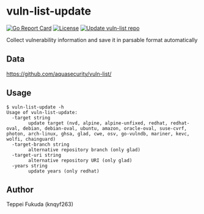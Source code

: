 # vuln-list-update

[![Go Report Card][report-card-img]][report-card]
[![License][license-img]][license]
[![Update vuln-list repo](https://github.com/aquasecurity/vuln-list-update/actions/workflows/update.yml/badge.svg)](https://github.com/aquasecurity/vuln-list-update/actions/workflows/update.yml)

[report-card-img]: https://goreportcard.com/badge/github.com/aquasecurity/vuln-list-update
[report-card]: https://goreportcard.com/report/github.com/aquasecurity/vuln-list-update
[license-img]: https://img.shields.io/badge/License-Apache%202.0-blue.svg
[license]: https://github.com/aquasecurity/vuln-list-update/blob/main/LICENSE

Collect vulnerability information and save it in parsable format automatically

## Data
https://github.com/aquasecurity/vuln-list/

## Usage

```
$ vuln-list-update -h
Usage of vuln-list-update:
  -target string
    	update target (nvd, alpine, alpine-unfixed, redhat, redhat-oval, debian, debian-oval, ubuntu, amazon, oracle-oval, suse-cvrf, photon, arch-linux, ghsa, glad, cwe, osv, go-vulndb, mariner, kevc, wolfi, chainguard)
  -target-branch string
    	alternative repository branch (only glad)
  -target-uri string
    	alternative repository URI (only glad)
  -years string
    	update years (only redhat)
```

## Author
Teppei Fukuda (knqyf263)
